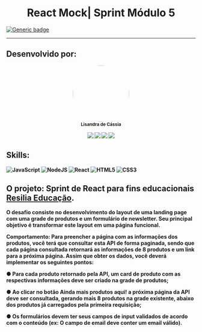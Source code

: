 <h1 align="center">React Mock| Sprint Módulo 5</h1>

[![Generic badge](https://img.shields.io/badge/Status-Em_Construção-yellow.svg)](https://shields.io/)

---

## Desenvolvido por: 
<div align="center">
<td align="center">
        <img src="https://avatars.githubusercontent.com/u/102766893?v=4" width="150px;" align="center"; style="border-radius:50%;"><br>
        <sub>
        <b>Lisandra de Cássia </br>
      </a>
    </td>
</br>
 <a href="https://www.instagram.com/lisandradecassia/" target="_blank"><img src="https://img.shields.io/badge/-Instagram-%23E4405F?style=for-the-badge&logo=instagram&logoColor=white" target="_blank"></a>
 <a href= "https://discord.com/channels/@me/954540540647583815" target="_blank"><img src="https://img.shields.io/badge/Discord-7289DA?style=for-the-badge&logo=discord&logoColor=white" target="_blank"></a> 
 <a href = "mailto:lisandradecassia@gmail.com"><img src="https://img.shields.io/badge/-Gmail-%23333?style=for-the-badge&logo=gmail&logoColor=white" target="_blank"></a>
 <a href="https://www.linkedin.com/in/lisandradecassia/" target="_blank"><img src="https://img.shields.io/badge/-LinkedIn-%230077B5?style=for-the-badge&logo=linkedin&logoColor=white" target="_blank"></a>
</div>

## Skills:

![JavaScript](https://img.shields.io/badge/JavaScript-F7DF1E?style=for-the-badge&logo=javascript&logoColor=black)
![NodeJS](https://img.shields.io/badge/node.js-6DA55F?style=for-the-badge&logo=node.js&logoColor=white)
![React](https://img.shields.io/badge/React-20232A?style=for-the-badge&logo=react&logoColor=61DAFB)
![HTML5](https://img.shields.io/badge/HTML5-E34F26?style=for-the-badge&logo=html5&logoColor=white)
![CSS3](https://img.shields.io/badge/CSS3-1572B6?style=for-the-badge&logo=css3&logoColor=white)


## O projeto: Sprint de React para fins educacionais [Resilia Educação](https://www.resilia.com.br/).

O desafio consiste no desenvolvimento do **layout de uma landing page** com uma grade de produtos e um formulário de newsletter. 
Seu principal objetivo é transformar este layout em uma página funcional.

**Comportamento:**
Para preencher a página com as informações dos produtos, você terá que consultar
esta API de forma paginada, sendo que cada página consultada retornará as
informações de 8 produtos e um link para a próxima página.
Assim que obter os dados, você deverá implementar os seguintes pontos:

● Para cada produto retornado pela API, um card de produto com as respectivas
informações deve ser criado na grade de produtos;

● Ao clicar no botão Ainda mais produtos aqui! a próxima página da API deve ser
consultada, gerando mais 8 produtos na grade existente, abaixo dos produtos já
carregados pela primeira requisição;

● Os formulários devem ter seus campos de input validados de acordo com o
conteúdo (ex: O campo de email deve conter um email válido).

